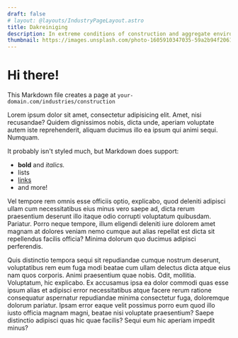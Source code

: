```yaml
---
draft: false
# layout: @layouts/IndustryPageLayout.astro
title: Dakreiniging
description: In extreme conditions of construction and aggregate environments, our range of engine, hydraulic, compressor and bulk filters provides superior protection.
thumbnail: https://images.unsplash.com/photo-1605910347035-59a2b94f2061?ixlib=rb-4.0.3&ixid=MnwxMjA3fDB8MHxwaG90by1wYWdlfHx8fGVufDB8fHx8&auto=format&fit=crop&w=818&q=80
---
```


# Hi there!

This Markdown file creates a page at `your-domain.com/industries/construction`

Lorem ipsum dolor sit amet, consectetur adipisicing elit. Amet, nisi recusandae? Quidem dignissimos nobis, dicta unde, aperiam voluptate autem iste reprehenderit, aliquam ducimus illo ea ipsum qui animi sequi. Numquam.

It probably isn't styled much, but Markdown does support:
- **bold** and _italics._
- lists
- [links](https://astro.build)
- and more!

Vel tempore rem omnis esse officiis optio, explicabo, quod deleniti adipisci ullam cum necessitatibus eius minus vero saepe ad, dicta rerum praesentium deserunt illo itaque odio corrupti voluptatum quibusdam. Pariatur. Porro neque tempore, illum eligendi deleniti iure dolorem amet magnam at dolores veniam nemo cumque aut alias repellat est dicta sit repellendus facilis officia? Minima dolorum quo ducimus adipisci perferendis.

Quis distinctio tempora sequi sit repudiandae cumque nostrum deserunt, voluptatibus rem eum fuga modi beatae cum ullam delectus dicta atque eius nam quos corporis. Animi praesentium quae nobis. Odit, mollitia. Voluptatum, hic explicabo. Ex accusamus ipsa ea dolor commodi quas esse ipsum alias et adipisci error necessitatibus atque facere rerum ratione consequatur aspernatur repudiandae minima consectetur fuga, doloremque dolorum pariatur. Ipsam error eaque velit possimus porro eum quod illo iusto officia magnam magni, beatae nisi voluptate praesentium? Saepe distinctio adipisci quas hic quae facilis? Sequi eum hic aperiam impedit minus?